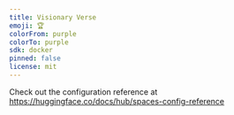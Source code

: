 ```yaml
---
title: Visionary Verse
emoji: 🏆
colorFrom: purple
colorTo: purple
sdk: docker
pinned: false
license: mit
---
```


Check out the configuration reference at https://huggingface.co/docs/hub/spaces-config-reference
